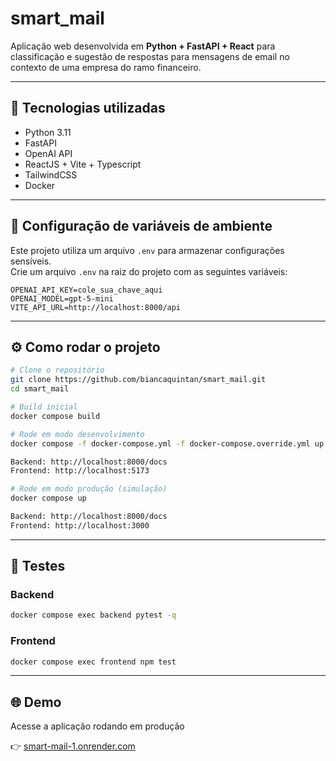# smart_mail

Aplicação web desenvolvida em **Python + FastAPI + React** para classificação e sugestão de respostas para mensagens de email no contexto de uma empresa do ramo financeiro.

---

## 🚀 Tecnologias utilizadas

- Python 3.11
- FastAPI
- OpenAI API
- ReactJS + Vite + Typescript
- TailwindCSS
- Docker

---

## 🔐 Configuração de variáveis de ambiente

Este projeto utiliza um arquivo `.env` para armazenar configurações sensíveis.  
Crie um arquivo `.env` na raiz do projeto com as seguintes variáveis:

```env
OPENAI_API_KEY=cole_sua_chave_aqui
OPENAI_MODEL=gpt-5-mini
VITE_API_URL=http://localhost:8000/api

```
---

## ⚙️ Como rodar o projeto

```bash
# Clone o repositório
git clone https://github.com/biancaquintan/smart_mail.git
cd smart_mail

# Build inicial
docker compose build

# Rode em modo desenvolvimento
docker compose -f docker-compose.yml -f docker-compose.override.yml up

Backend: http://localhost:8000/docs
Frontend: http://localhost:5173

# Rode em modo produção (simulação)
docker compose up

Backend: http://localhost:8000/docs
Frontend: http://localhost:3000

```
---

## 🧪 Testes

### Backend

```bash
docker compose exec backend pytest -q

```

### Frontend

```bash
docker compose exec frontend npm test

```
---

## 🌐 Demo

Acesse a aplicação rodando em produção
  
👉 [smart-mail-1.onrender.com](https://smart-mail-1.onrender.com/)

